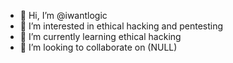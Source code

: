 - 👋 Hi, I’m @iwantlogic
- 👀 I’m interested in ethical hacking and pentesting
- 🌱 I’m currently learning ethical hacking
- 💞️ I’m looking to collaborate on (NULL)
  

<!---
iwantlogic/iwantlogic is a ✨ special ✨ repository because its `README.md` (this file) appears on your GitHub profile.
You can click the Preview link to take a look at your changes.
--->
